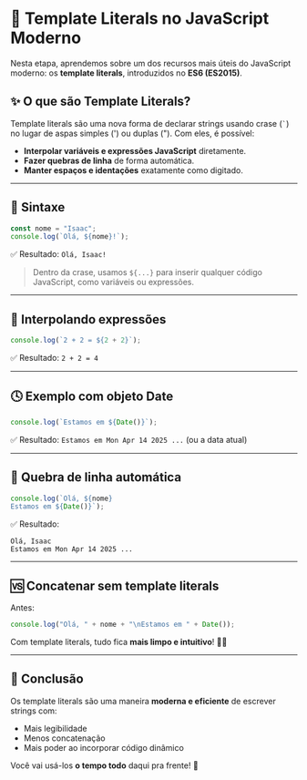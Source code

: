 # 📜 Template Literals no JavaScript Moderno

Nesta etapa, aprendemos sobre um dos recursos mais úteis do JavaScript moderno: os **template literals**, introduzidos no **ES6 (ES2015)**.

## ✨ O que são Template Literals?

Template literals são uma nova forma de declarar strings usando crase (<code>`</code>) no lugar de aspas simples (') ou duplas ("). Com eles, é possível:

- **Interpolar variáveis e expressões JavaScript** diretamente.
- **Fazer quebras de linha** de forma automática.
- **Manter espaços e identações** exatamente como digitado.

---

## 🧠 Sintaxe

```javascript
const nome = "Isaac";
console.log(`Olá, ${nome}!`);
```

✅ Resultado: `Olá, Isaac!`

> Dentro da crase, usamos `${...}` para inserir qualquer código JavaScript, como variáveis ou expressões.

---

## 🔁 Interpolando expressões

```javascript
console.log(`2 + 2 = ${2 + 2}`);
```

✅ Resultado: `2 + 2 = 4`

---

## 🕓 Exemplo com objeto Date

```javascript
console.log(`Estamos em ${Date()}`);
```

✅ Resultado: `Estamos em Mon Apr 14 2025 ...` (ou a data atual)

---

## 📏 Quebra de linha automática

```javascript
console.log(`Olá, ${nome}
Estamos em ${Date()}`);
```

✅ Resultado:
```
Olá, Isaac
Estamos em Mon Apr 14 2025 ...
```

---

## 🆚 Concatenar sem template literals

Antes:
```javascript
console.log("Olá, " + nome + "\nEstamos em " + Date());
```

Com template literals, tudo fica **mais limpo e intuitivo**! 🧼✨

---

## 🏁 Conclusão

Os template literals são uma maneira **moderna e eficiente** de escrever strings com:

- Mais legibilidade
- Menos concatenação
- Mais poder ao incorporar código dinâmico

Você vai usá-los **o tempo todo** daqui pra frente! 🚀

